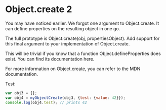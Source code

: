 # Object.create 2

You may have noticed earlier. We forgot one argument to Object.create. It can define properties on the resulting object in one go.

The full prototype is Object.create(obj, propertiesObject). Add support for this final argument to your implementation of Object.create.

This will be trivial if you know that a function Object.defineProperties does exist. You can find its documentation here.

For more information on Object.create, you can refer to the MDN documentation.

Test:

```js
var obj3 = {};
var obj4 = myObjectCreate(obj3, {test: {value: 42}});
console.log(obj4.test); // prints 42
```
